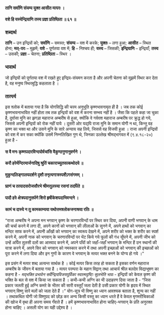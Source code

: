 #### तानि सर्वाणि संयम्य युक्त आसीत मत्परः ।
#### वशे हि यस्येन्द्रियाणि तस्य प्रज्ञा प्रतिष्ठिता ॥ ६१ ॥

### शब्दार्थ

**तानि** – उन  इन्द्रियों को; **सर्वाणि** – समस्त; **संयम्य** – वश में करके; **युक्तः** – लगा हुआ; **आसीत** – स्थित होना; **मत्-परः** – मुझमें; **वशे** – पूर्णतया वश में; **हि** – निश्चय  ही; **यस्य** – जिसकी; **इन्द्रियाणि** – इन्द्रियाँ; **तस्य** – उसकी; **प्रज्ञा** – चेतना; **प्रतिष्ठिता** – स्थिर ।

### भावार्थ

जो इन्द्रियों को पूर्णतया वश में रखते हुए इन्द्रिय-संयमन करता है और अपनी चेतना को मुझमें स्थिर कर देता है, वह मनुष्य स्थिरबुद्धि कहलाता है ।

### तात्पर्य

इस श्लोक में बताया गया है कि योगसिद्धि की चरम अनुभूति कृष्णभावनामृत ही है । जब तक कोई कृष्णभावनाभावित नहीं होता तब तक इन्द्रियों को वश में करना सम्भव नहीं है । जैसा कि पहले कहा जा चुका है, दुर्वासा मुनि का झगड़ा महाराज अम्बरीष से हुआ, क्योंकि वे गर्ववश महाराज अम्बरीष पर क्रुद्ध हो गये, जिससे अपनी इन्द्रियों को रोक नहीं पाये । दूसरी ओर यद्यपि राजा मुनि के समान योगी न था, किन्तु वह कृष्ण का भक्त था और उसने मुनि के सारे अन्याय सह लिये, जिससे वह विजयी हुआ । राजा अपनी इन्द्रियों को वश में कर सका क्योंकि उसमें निम्नलिखित गुण थे, जिनका उल्लेख श्रीमद्भागवत में (९.४.१८-२०) हुआ है -

#### स वै मनः कृष्णपदारविन्दयोर्वचांसि वैकुण्ठगुणानुवर्णने ।
#### करौ हरेर्मन्दिरमार्जनादिषु श्रुतिं चकाराच्युतसत्कथोदये ॥
#### मुकुन्दलिङ्गालयदर्शने दृशौ तनृत्यगात्रस्पर्शेऽगसंगमम् ।
#### घ्राणं च तत्पादसरोजसौरभे श्रीमत्तुलस्या रसनां तदर्पिते ॥
#### पादौ हरेः क्षेत्रपदानुसर्पणे शिरो हृषीकेशपदाभिवन्दने ।
#### कामं च दास्ये न तु कामकाम्यया यथोत्तमश्लोकजनाश्रया रतिः ॥

“राजा अम्बरीष ने अपना मन भगवान् कृष्ण के चरणारविन्दों पर स्थिर कर दिया, अपनी वाणी भगवान् के धाम की चर्चा करने में लगा दी, अपने कानों को भगवान् की लीलाओं के सुनने में, अपने हाथों को भगवान् का मन्दिर साफ करने में, अपनी आँखों को भगवान् का स्वरूप देखने में, अपने शरीर को भक्त के शरीर का स्पर्श करने में, अपनी नाक को भगवान् के चरणारविन्दों पर भेंट किये गये फूलों की गंध सूँघने में, अपनी जीभ को उन्हें अर्पित तुलसी दलों का आस्वाद करने में, अपने पाँवों को जहाँ-जहाँ भगवान् के मन्दिर हैं उन स्थानों की यात्रा करने में, अपने सिर को भगवान् को नमस्कार करने में तथा अपनी इच्छाओं को भगवान् की इच्छाओं को पूरा करने में लगा दिया और इन गुणों के कारण वे भगवान् के मत्पर भक्त बनने के योग्य हो गये ।”

इस प्रसंग में मत्पर शब्द अत्यन्त सार्थक है । कोई मत्पर किस तरह हो सकता है इसका वर्णन महाराज अम्बरीष के जीवन में बताया गया है । मत्पर परम्परा के महान विद्वान् तथा आचार्य श्रील बलदेव विद्याभूषण का कहना है - *मद्भक्ति प्रभावेन सर्वेन्द्रियविजयपूर्विका स्वात्मदृष्टिः सुलभेति भावः* - इन्द्रियों को केवल कृष्ण की भक्ति के बल से वश में किया जा सकता है । कभी-कभी अग्नि का भी उदाहरण दिया जाता है - “जिस प्रकार जलती हुई अग्नि कमरे के भीतर की सारी वस्तुएँ जला देती है उसी प्रकार योगी के हृदय में स्थित भगवान् विष्णु सारे मलों को जला देते हैं ।” योग-सूत्र भी विष्णु का ध्यान आवश्यक बताता है, शून्य का नहीं । तथाकथित योगी जो विष्णुपद को छोड़ कर अन्य किसी वस्तु का ध्यान धरते हैं वे केवल मृगमरीचिकाओं की खोज में वृथा ही अपना समय गँवाते हैं । हमें कृष्णभावनाभावित होना चाहिए-भगवान् के प्रति अनुरक्त होना चाहिए । असली योग का यही उद्देश्य है ।